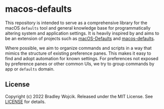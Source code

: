 # macos-defaults

This repository is intended to serve as a comprehensive library for the macOS
`defaults` tool and general knowledge base for programmatically altering
system and application settings. It is heavily inspired by and aims to be an
extension of projects such as [macOS-Defaults](https://github.com/kevinSuttle/macOS-Defaults)
and [macos-defaults](https://github.com/yannbertrand/macos-defaults).

Where possible, we aim to organize commands and scripts in a way that mimics
the structure of existing preference panes. This makes it easy to find and
adopt automation for known settings. For preferences not exposed by
preference panes or other common UIs, we try to group commands by app or
`defaults` domain.

## License

Copyright (c) 2022 Bradley Wojcik. Released under the MIT
License. See [LICENSE](LICENSE) for details.
